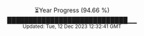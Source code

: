 <p align="center">
⏳Year Progress (94.66 %) <br>
████████████████████████████▁▁ <br>
<sub>Updated: Tue, 12 Dec 2023 12:32:41 GMT</sub>
</p>

